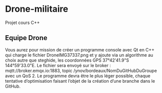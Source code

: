 # Drone-militaire
Projet cours C++

## Equipe Drone

Vous aurez pour mission de créer un programme console avec Qt en C++ qui charge le fichier DroneIMG37337.png et y ajoute via un algorithme au choix autre que steghide, les coordonnées GPS 37°42'41.9"S 144°59'33.0"E. Le fichier sera envoyé sur le broker : mqtt://broker.emqx.io:1883, topic /ynov/bordeaux/NomDuGitHubDuGroupe avec un QoS 2. Le programme devra être le plus léger possible, chaque tentative d’optimisation faisant l’objet de la création d’une branche dans le GitHub.

